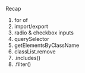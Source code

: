 Recap


1. for of
2. import/export
3. radio & checkbox inputs
4. querySelector
5. getElementsByClassName
6. classList.remove
7.  .includes()
8.  .filter()
